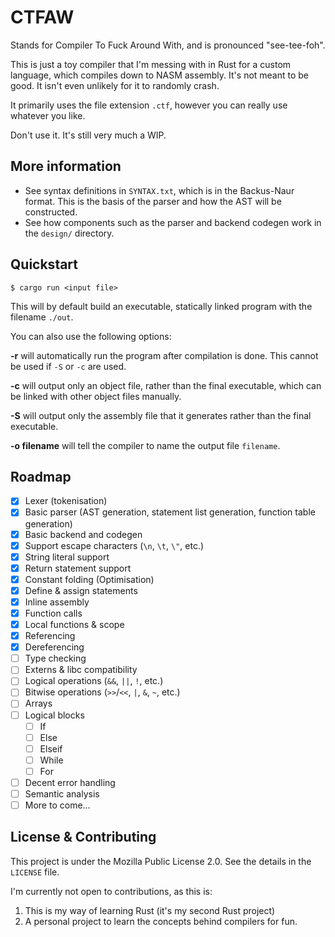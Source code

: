 # CTFAW
Stands for Compiler To Fuck Around With, and is pronounced "see-tee-foh".

This is just a toy compiler that I'm messing with in Rust for a custom language, which compiles down to NASM assembly. It's not meant to be good. It isn't even unlikely for it to randomly crash.

It primarily uses the file extension `.ctf`, however you can really use whatever you like.

Don't use it. It's still very much a WIP.

## More information

- See syntax definitions in `SYNTAX.txt`, which is in the Backus-Naur format. This is the basis of the parser and how the AST will be constructed.
- See how components such as the parser and backend codegen work in the `design/` directory.

## Quickstart

```shell
$ cargo run <input file>
```
This will by default build an executable, statically linked program with the filename `./out`.

You can also use the following options:

**-r** will automatically run the program after compilation is done. This cannot be used if `-S` or `-c` are used.

**-c** will output only an object file, rather than the final executable, which can be linked with other object files manually.

**-S** will output only the assembly file that it generates rather than the final executable.

**-o filename** will tell the compiler to name the output file `filename`. 

## Roadmap

- [X] Lexer (tokenisation)
- [X] Basic parser (AST generation, statement list generation, function table generation)
- [X] Basic backend and codegen
- [X] Support escape characters (`\n`, `\t`, `\"`, etc.)
- [X] String literal support
- [X] Return statement support
- [X] Constant folding (Optimisation)
- [X] Define & assign statements
- [X] Inline assembly
- [X] Function calls
- [X] Local functions & scope
- [X] Referencing
- [X] Dereferencing
- [ ] Type checking
- [ ] Externs & libc compatibility
- [ ] Logical operations (`&&`, `||`, `!`, etc.)
- [ ] Bitwise operations (`>>`/`<<`, `|`, `&`, `~`, etc.)
- [ ] Arrays
- [ ] Logical blocks
    - [ ] If
    - [ ] Else
    - [ ] Elseif
    - [ ] While
    - [ ] For
- [ ] Decent error handling
- [ ] Semantic analysis
- [ ] More to come...

## License & Contributing

This project is under the Mozilla Public License 2.0. See the details in the `LICENSE` file.

I'm currently not open to contributions, as this is:

1. This is my way of learning Rust (it's my second Rust project)
2. A personal project to learn the concepts behind compilers for fun.
